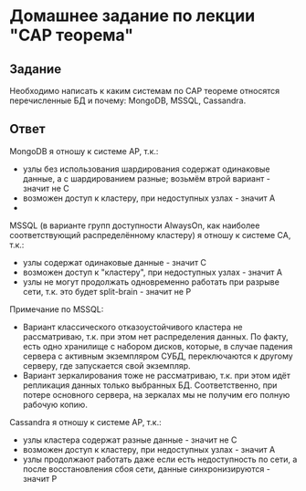 # Домашнее задание по лекции "CAP теорема"

## Задание

Необходимо написать к каким системам по CAP теореме относятся перечисленные БД и почему:
MongoDB, MSSQL, Cassandra.

## Ответ

MongoDB я отношу к системе AP, т.к.:
- узлы без использования шардирования содержат одинаковые данные, а с шардированием разные; возьмём втрой вариант - значит не С
- возможен доступ к кластеру, при недоступных узлах - значит А
- 

MSSQL (в варианте групп доступности AlwaysOn, как наиболее соответствующий распределённому кластеру) я отношу к системе CA, т.к.:
- узлы содержат одинаковые данные - значит С
- возможен доступ к "кластеру", при недоступных узлах - значит А
- узлы не могут продолжать одновременно работать при разрыве сети, т.к. это будет split-brain - значит не Р

Примечание по MSSQL:
- Вариант классического отказоустойчивого кластера не рассматриваю, т.к. при этом нет распределения данных. По факту, есть одно хранилище с набором дисков, которые, в случае падения сервера с активным экземпляром СУБД, переключаются к другому серверу, где запускается свой экземпляр.
- Вариант зеркалирования тоже не рассматриваю, т.к. при этом идёт репликация данных только выбранных БД. Соответственно, при потере основного сервера, на зеркалах мы не получим его полную рабочую копию.

Cassandra я отношу к системе AP, т.к.:
- узлы кластера содержат разные данные - значит не С
- возможен доступ к кластеру, при недоступных узлах - значит А
- узлы продолжают работать даже если есть недоступность по сети, а после восстановления сбоя сети, данные синхронизируются - значит Р
